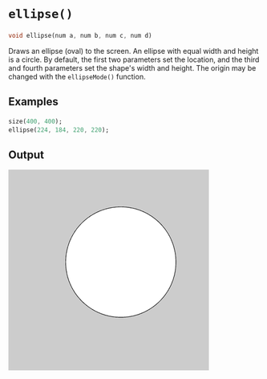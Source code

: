 # `ellipse()`

```dart
void ellipse(num a, num b, num c, num d)
```

Draws an ellipse (oval) to the screen. An ellipse with equal width and height is a circle. By default, the first two parameters set the location, and the third and fourth parameters set the shape's width and height. The origin may be changed with the `ellipseMode()` function.

## Examples

```dart
size(400, 400);
ellipse(224, 184, 220, 220);
```

## Output

<img src="./_images/ellipse_1.png" width="400" height="400" />
